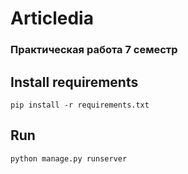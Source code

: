 # Articledia
### Практическая работа 7 семестр

## Install requirements
```
pip install -r requirements.txt
```

## Run
```
python manage.py runserver
```
